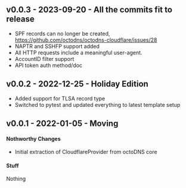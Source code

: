 ## v0.0.3 - 2023-09-20 - All the commits fit to release

* SPF records can no longer be created,
  https://github.com/octodns/octodns-cloudflare/issues/28
* NAPTR and SSHFP support added
* All HTTP requests include a meaningful user-agent.
* AccountID filter support
* API token auth method/doc

## v0.0.2 - 2022-12-25 - Holiday Edition

* Added support for TLSA record type
* Switched to pytest and updated everything to latest template setup

## v0.0.1 - 2022-01-05 - Moving

#### Nothworthy Changes

* Initial extraction of CloudflareProvider from octoDNS core

#### Stuff

Nothing
